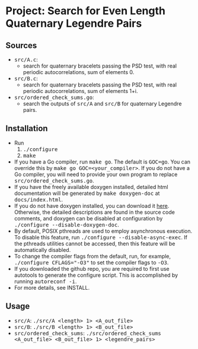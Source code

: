 # Project: Search for Even Length Quaternary Legendre Pairs

## Sources

- <tt>src/A.c</tt>:
	- search for quaternary bracelets passing the PSD test, with real periodic
	 autocorrelations, sum of elements 0.
- <tt>src/B.c</tt>:
	- search for quaternary bracelets passing the PSD test, with real periodic
   autocorrelations, sum of elements 1+i.
- <tt>src/ordered_check_sums.go</tt>:
	- search the outputs of <tt>src/A</tt> and <tt>src/B</tt> for quaternary 
      Legendre pairs.

## Installation

- Run
	1. <tt>./configure</tt>
	2. <tt>make</tt>
- If you have a Go compiler, run <tt>make go</tt>. The default is <tt>GOC=go</tt>. 
  You can override this by <tt>make go GOC=\<your_compiler\></tt>. If you do not
  have a Go compiler, you will need to provide your own program to replace 
  <tt>src/ordered_check_sums.go</tt>.
- If you have the freely available doxygen installed, detailed html
  documentation will be generated by <tt>make doxygen-doc</tt> at 
  <tt>docs/index.html</tt>.
- If you do not have doxygen installed, you can download it 
  [here](https://www.doxygen.nl/). Otherwise, the detailed descriptions are found 
  in the source code comments, and doxygen can be disabled at configuration by
  <tt>./configure --disable-doxygen-doc</tt>.
- By default, POSIX pthreads are used to employ asynchronous execution. To disable 
  this feature, run <tt>./configure --disable-async-exec</tt>. If the pthreads 
  utilities cannot be accessed, then this feature will be automatically disabled.
- To change the compiler flags from the default, run, for example,
  <tt>./configure CFLAGS="-O3"</tt> to set the compiler flags to <tt>-O3</tt>.
- If you downloaded the github repo, you are required to first use autotools
  to generate the configure script. This is accomplished by running
  <tt>autoreconf -i</tt>.
- For more details, see INSTALL.

## Usage

- <tt>src/A</tt>:
    <tt>./src/A \<length\> 1\> \<A_out_file\></tt>
- <tt>src/B</tt>: 
    <tt>./src/B \<length\> 1\> \<B_out_file\></tt>
- <tt>src/ordered_check_sums</tt>: 
    <tt>./src/ordered_check_sums \<A_out_file\> \<B_out_file\> 1\> 
    \<legendre_pairs\></tt>

